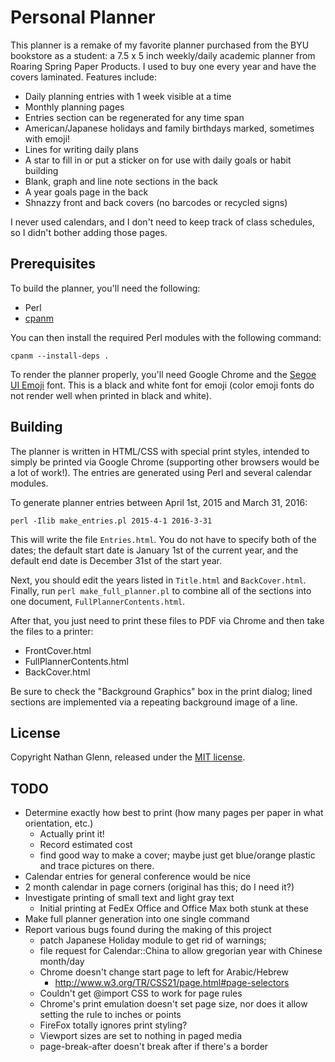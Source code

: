 # Personal Planner

This planner is a remake of my favorite planner purchased from the BYU bookstore as a student: a 7.5 x 5 inch weekly/daily academic planner from Roaring Spring Paper Products. I used to buy one every year and have the covers laminated. Features include:

* Daily planning entries with 1 week visible at a time
* Monthly planning pages
* Entries section can be regenerated for any time span
* American/Japanese holidays and family birthdays marked, sometimes with emoji!
* Lines for writing daily plans
* A star to fill in or put a sticker on for use with daily goals or habit building
* Blank, graph and line note sections in the back
* A year goals page in the back
* Shnazzy front and back covers (no barcodes or recycled signs)

I never used calendars, and I don't need to keep track of class schedules, so I didn't bother adding those pages.

## Prerequisites

To build the planner, you'll need the following:

* Perl
* [cpanm](http://cpanmin.us/)

You can then install the required Perl modules with the following command:

    cpanm --install-deps .

To render the planner properly, you'll need Google Chrome and the [Segoe UI Emoji](https://www.wfonts.com/font/segoe-ui-emoji) font. This is a black and white font for emoji (color emoji fonts do not render well when printed in black and white).

## Building

The planner is written in HTML/CSS with special print styles, intended to simply be printed via Google Chrome (supporting other browsers would be a lot of work!). The entries are generated using Perl and several calendar modules. 

To generate planner entries between April 1st, 2015 and March 31, 2016:

    perl -Ilib make_entries.pl 2015-4-1 2016-3-31

This will write the file `Entries.html`. You do not have to specify both of the dates; the default start date is January 1st of the current year, and the default end date is December 31st of the start year.

Next, you should edit the years listed in `Title.html` and `BackCover.html`. Finally, run `perl make_full_planner.pl` to combine all of the sections into one document, `FullPlannerContents.html`.

After that, you just need to print these files to PDF via Chrome and then take the files to a printer:

* FrontCover.html
* FullPlannerContents.html
* BackCover.html

Be sure to check the "Background Graphics" box in the print dialog; lined sections are implemented via a repeating background image of a line.

## License

Copyright Nathan Glenn, released under the [MIT license](http://choosealicense.com/licenses/apache-2.0/).

## TODO
* Determine exactly how best to print (how many pages per paper in what orientation, etc.)
    - Actually print it!
    - Record estimated cost
    - find good way to make a cover; maybe just get blue/orange plastic and trace pictures on there.
* Calendar entries for general conference would be nice
* 2 month calendar in page corners (original has this; do I need it?)
* Investigate printing of small text and light gray text
    - Initial printing at FedEx Office and Office Max both stunk at these
* Make full planner generation into one single command
* Report various bugs found during the making of this project
    - patch Japanese Holiday module to get rid of warnings;
    - file request for Calendar::China to allow gregorian year with Chinese month/day
    - Chrome doesn't change start page to left for Arabic/Hebrew
        + http://www.w3.org/TR/CSS21/page.html#page-selectors
    - Couldn't get @import CSS to work for page rules
    - Chrome's print emulation doesn't set page size, nor does it allow setting the rule to inches or points
    - FireFox totally ignores print styling?
    - Viewport sizes are set to nothing in paged media
    - page-break-after doesn't break after if there's a border
